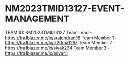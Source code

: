 # NM2023TMID13127-EVENT-MANAGEMENT
TEAM ID: NM2023TMID13127
Team Lead - https://trailblazer.me/id/srajendran98
Team Member 1 - https://trailblazer.me/id/rt20ma1298
Team Member 2 - https://trailblazer.me/id/sivak234
Team Member 3 - https://trailblazer.me/id/tsiva41
